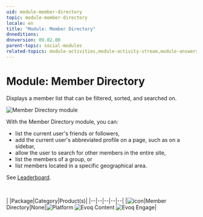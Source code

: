 ```yaml
---
uid: module-member-directory
topic: module-member-directory
locale: en
title: "Module: Member Directory"
dnneditions: 
dnnversion: 09.02.00
parent-topic: social-modules
related-topics: module-activities,module-activity-stream,module-answers,module-blogs,module-challenges,module-discussions,module-group-directory,module-group-spaces,module-ideas,module-journal,module-latest-challenges,module-leaderboard,module-message-center,module-my-status,module-profile-dashboard,module-social-groups,module-related-content,module-social-events,module-social-sharing,module-user-badges,module-wiki
---
```


# Module: Member Directory

Displays a member list that can be filtered, sorted, and searched on.

  

![Member Directory module](/images/scr-module-MemberDirectory.png)

  

With the Member Directory module, you can:

*   list the current user's friends or followers,
*   add the current user's abbreviated profile on a page, such as on a sidebar,
*   allow the user to search for other members in the entire site,
*   list the members of a group, or
*   list members located in a specific geographical area.

See [Leaderboard](xref:module-leaderboard).

 

|  |Package|Category|Product(s)|
|--|--|--|--|--|
|![icon](/images/ico-module-memberdirectory.png)|Member Directory|None|![Platform](/images/ico-dnn-platform.png) ![Evoq Content](/images/ico-evoq-content.png) ![Evoq Engage](/images/ico-evoq-engage.png)|